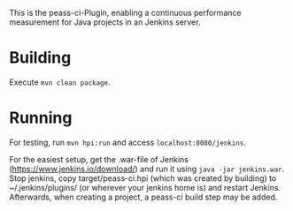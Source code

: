 This is the peass-ci-Plugin, enabling a continuous performance measurement for Java projects in an Jenkins server.

# Building

Execute `mvn clean package`.

# Running

For testing, run `mvn hpi:run` and access `localhost:8080/jenkins`. 

For the easiest setup, get the .war-file of Jenkins (https://www.jenkins.io/download/) and run it using `java -jar jenkins.war`. Stop jenkins, copy target/peass-ci.hpi (which was created by building) to ~/.jenkins/plugins/ (or wherever your jenkins home is) and restart Jenkins. Afterwards, when creating a project, a peass-ci build step may be added.
